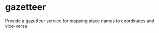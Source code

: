gazetteer
=========

Provide a gazetteer service for mapping place names to coordinates and vice-versa
